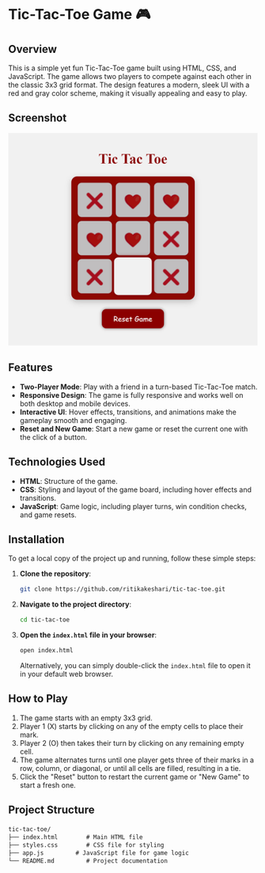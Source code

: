 # Tic-Tac-Toe Game 🎮
## Overview
This is a simple yet fun Tic-Tac-Toe game built using HTML, CSS, and JavaScript. The game allows two players to compete against each other in the classic 3x3 grid format. The design features a modern, sleek UI with a red and gray color scheme, making it visually appealing and easy to play.
## Screenshot
![Tic Tac Toe](https://github.com/ritikakeshari/Tic-Tac-Toe/blob/master/Screenshot.png)
## Features
- **Two-Player Mode**: Play with a friend in a turn-based Tic-Tac-Toe match.
- **Responsive Design**: The game is fully responsive and works well on both desktop and mobile devices.
- **Interactive UI**: Hover effects, transitions, and animations make the gameplay smooth and engaging.
- **Reset and New Game**: Start a new game or reset the current one with the click of a button.
## Technologies Used
- **HTML**: Structure of the game.
- **CSS**: Styling and layout of the game board, including hover effects and transitions.
- **JavaScript**: Game logic, including player turns, win condition checks, and game resets.
## Installation
To get a local copy of the project up and running, follow these simple steps:
1. **Clone the repository**:
    ```bash
    git clone https://github.com/ritikakeshari/tic-tac-toe.git
    ```
   
2. **Navigate to the project directory**:
    ```bash
    cd tic-tac-toe
    ```
3. **Open the `index.html` file in your browser**:
    ```bash
    open index.html
    ```
    Alternatively, you can simply double-click the `index.html` file to open it in your default web browser.
## How to Play
1. The game starts with an empty 3x3 grid.
2. Player 1 (X) starts by clicking on any of the empty cells to place their mark.
3. Player 2 (O) then takes their turn by clicking on any remaining empty cell.
4. The game alternates turns until one player gets three of their marks in a row, column, or diagonal, or until all cells are filled, resulting in a tie.
5. Click the "Reset" button to restart the current game or "New Game" to start a fresh one.
## Project Structure
```plaintext
tic-tac-toe/
├── index.html        # Main HTML file
├── styles.css        # CSS file for styling
├── app.js         # JavaScript file for game logic
└── README.md         # Project documentation
